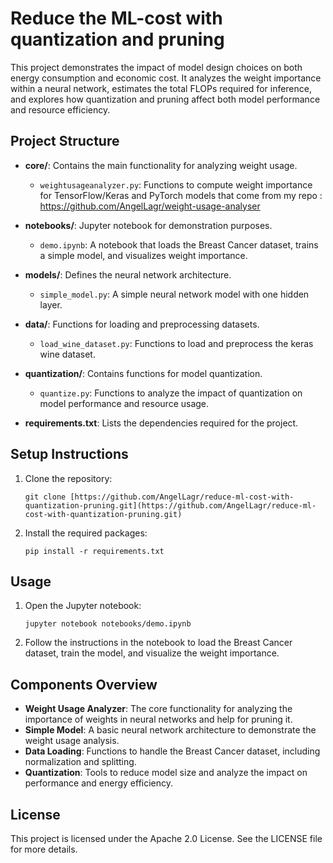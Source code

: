 # Reduce the ML-cost with quantization and pruning

This project demonstrates the impact of model design choices on both energy consumption and economic cost.
It analyzes the weight importance within a neural network, estimates the total FLOPs required for inference, and explores how quantization and pruning affect both model performance and resource efficiency.

## Project Structure

- **core/**: Contains the main functionality for analyzing weight usage.
  - `weightusageanalyzer.py`: Functions to compute weight importance for TensorFlow/Keras and PyTorch models that come from my repo : https://github.com/AngelLagr/weight-usage-analyser

- **notebooks/**: Jupyter notebook for demonstration purposes.
  - `demo.ipynb`: A notebook that loads the Breast Cancer dataset, trains a simple model, and visualizes weight importance.

- **models/**: Defines the neural network architecture.
  - `simple_model.py`: A simple neural network model with one hidden layer.

- **data/**: Functions for loading and preprocessing datasets.
  - `load_wine_dataset.py`: Functions to load and preprocess the keras wine dataset.

- **quantization/**: Contains functions for model quantization.
  - `quantize.py`: Functions to analyze the impact of quantization on model performance and resource usage.

- **requirements.txt**: Lists the dependencies required for the project.

## Setup Instructions

1. Clone the repository:
   ```
   git clone [https://github.com/AngelLagr/reduce-ml-cost-with-quantization-pruning.git](https://github.com/AngelLagr/reduce-ml-cost-with-quantization-pruning.git)
   ```

2. Install the required packages:
   ```
   pip install -r requirements.txt
   ```

## Usage

1. Open the Jupyter notebook:
   ```
   jupyter notebook notebooks/demo.ipynb
   ```

2. Follow the instructions in the notebook to load the Breast Cancer dataset, train the model, and visualize the weight importance.

## Components Overview

- **Weight Usage Analyzer**: The core functionality for analyzing the importance of weights in neural networks and help for pruning it.
- **Simple Model**: A basic neural network architecture to demonstrate the weight usage analysis.
- **Data Loading**: Functions to handle the Breast Cancer dataset, including normalization and splitting.
- **Quantization**: Tools to reduce model size and analyze the impact on performance and energy efficiency.

## License

This project is licensed under the Apache 2.0 License. See the LICENSE file for more details.
